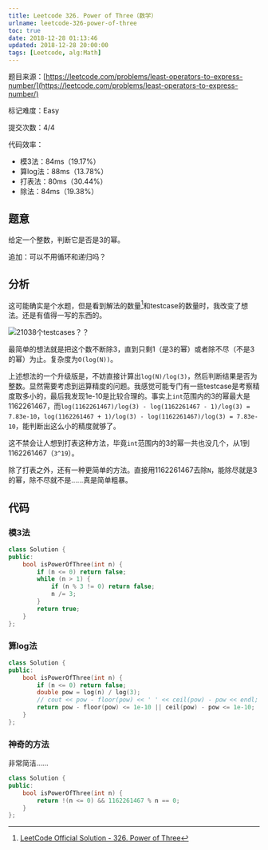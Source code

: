 ```yaml
---
title: Leetcode 326. Power of Three（数学）
urlname: leetcode-326-power-of-three
toc: true
date: 2018-12-28 01:13:46
updated: 2018-12-28 20:00:00
tags: [Leetcode, alg:Math]
---
```


题目来源：[https://leetcode.com/problems/least-operators-to-express-number/](https://leetcode.com/problems/least-operators-to-express-number/)

标记难度：Easy

提交次数：4/4

代码效率：

* 模3法：84ms（19.17%）
* 算log法：88ms（13.78%）
* 打表法：80ms（30.44%）
* 除法：84ms（19.38%）

## 题意

给定一个整数，判断它是否是3的幂。

追加：可以不用循环和递归吗？

## 分析

这可能确实是个水题，但是看到解法的数量[^solutions]和testcase的数量时，我改变了想法。还是有值得一写的东西的。

[^solutions]: [LeetCode Official Solution - 326. Power of Three](https://leetcode.com/articles/power-of-three/)

![21038个testcases？？](testcases.png)

最简单的想法就是把这个数不断除3，直到只剩1（是3的幂）或者除不尽（不是3的幂）为止。复杂度为`O(log(N))`。

上述想法的一个升级版是，不妨直接计算出`log(N)/log(3)`，然后判断结果是否为整数。显然需要考虑到运算精度的问题。我感觉可能专门有一些testcase是考察精度取多小的，最后我发现1e-10是比较合理的。事实上`int`范围内的3的幂最大是1162261467，而`log(1162261467)/log(3) - log(1162261467 - 1)/log(3) = 7.83e-10`，`log(1162261467 + 1)/log(3) - log(1162261467)/log(3) = 7.83e-10`，能判断出这么小的精度就够了。

这不禁会让人想到打表这种方法，毕竟`int`范围内的3的幂一共也没几个，从1到1162261467（`3^19`）。

除了打表之外，还有一种更简单的方法。直接用1162261467去除`N`，能除尽就是3的幂，除不尽就不是……真是简单粗暴。

## 代码

### 模3法

```cpp
class Solution {
public:
    bool isPowerOfThree(int n) {
        if (n <= 0) return false;
        while (n > 1) {
            if (n % 3 != 0) return false;
            n /= 3;
        }
        return true;
    }
};
```

### 算log法

```cpp
class Solution {
public:
    bool isPowerOfThree(int n) {
        if (n <= 0) return false;
        double pow = log(n) / log(3);
        // cout << pow - floor(pow) << ' ' << ceil(pow) - pow << endl;
        return pow - floor(pow) <= 1e-10 || ceil(pow) - pow <= 1e-10;
    }
};
```

### 神奇的方法

非常简洁……

```cpp
class Solution {
public:
    bool isPowerOfThree(int n) {
        return !(n <= 0) && 1162261467 % n == 0;
    }
};
```
